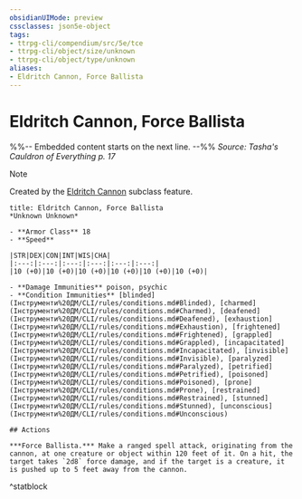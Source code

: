 ```yaml
---
obsidianUIMode: preview
cssclasses: json5e-object
tags:
- ttrpg-cli/compendium/src/5e/tce
- ttrpg-cli/object/size/unknown
- ttrpg-cli/object/type/unknown
aliases:
- Eldritch Cannon, Force Ballista
---
```

# Eldritch Cannon, Force Ballista
%%-- Embedded content starts on the next line. --%%
*Source: Tasha's Cauldron of Everything p. 17*  

> [!note]
> Created by the [Eldritch Cannon](Інструменти%20ДМ/CLI/classes/artificer-artillerist-tce.md#Eldritch%20Cannon%20(Level%203)) subclass feature.

```ad-statblock
title: Eldritch Cannon, Force Ballista
*Unknown Unknown*

- **Armor Class** 18
- **Speed** 

|STR|DEX|CON|INT|WIS|CHA|
|:---:|:---:|:---:|:---:|:---:|:---:|
|10 (+0)|10 (+0)|10 (+0)|10 (+0)|10 (+0)|10 (+0)|

- **Damage Immunities** poison, psychic
- **Condition Immunities** [blinded](Інструменти%20ДМ/CLI/rules/conditions.md#Blinded), [charmed](Інструменти%20ДМ/CLI/rules/conditions.md#Charmed), [deafened](Інструменти%20ДМ/CLI/rules/conditions.md#Deafened), [exhaustion](Інструменти%20ДМ/CLI/rules/conditions.md#Exhaustion), [frightened](Інструменти%20ДМ/CLI/rules/conditions.md#Frightened), [grappled](Інструменти%20ДМ/CLI/rules/conditions.md#Grappled), [incapacitated](Інструменти%20ДМ/CLI/rules/conditions.md#Incapacitated), [invisible](Інструменти%20ДМ/CLI/rules/conditions.md#Invisible), [paralyzed](Інструменти%20ДМ/CLI/rules/conditions.md#Paralyzed), [petrified](Інструменти%20ДМ/CLI/rules/conditions.md#Petrified), [poisoned](Інструменти%20ДМ/CLI/rules/conditions.md#Poisoned), [prone](Інструменти%20ДМ/CLI/rules/conditions.md#Prone), [restrained](Інструменти%20ДМ/CLI/rules/conditions.md#Restrained), [stunned](Інструменти%20ДМ/CLI/rules/conditions.md#Stunned), [unconscious](Інструменти%20ДМ/CLI/rules/conditions.md#Unconscious)

## Actions

***Force Ballista.*** Make a ranged spell attack, originating from the cannon, at one creature or object within 120 feet of it. On a hit, the target takes `2d8` force damage, and if the target is a creature, it is pushed up to 5 feet away from the cannon.
```
^statblock